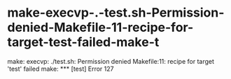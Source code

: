 # make-execvp-.-test.sh-Permission-denied-Makefile-11-recipe-for-target-test-failed-make-t
make: execvp: ./test.sh: Permission denied Makefile:11: recipe for target 'test' failed make: *** [test] Error 127
